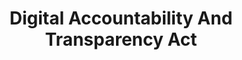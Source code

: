 ---
# This topic lives at
# https://digital.gov/topics/digital-accountability-and-transparency-act

slug: "digital-accountability-and-transparency-act"

# Topic Title
title: "Digital Accountability And Transparency Act"

# description — keep it short and clear
summary: ""


# Weight
weight: 1

# For more information on managing topics,
# see https://github.com/GSA/digitalgov.gov/wiki
---